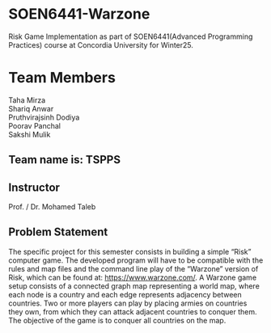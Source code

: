 # SOEN6441-Warzone
Risk Game Implementation as part of SOEN6441(Advanced Programming Practices) course at Concordia University for Winter25.

# Team Members
Taha Mirza                        
Shariq Anwar                   
Pruthvirajsinh Dodiya    
Poorav Panchal               
Sakshi Mulik    

## Team name is: TSPPS

## Instructor
Prof. / Dr. Mohamed Taleb

## Problem Statement
The specific project for this semester consists in building a simple “Risk” computer game. The developed program will have to be compatible with the rules and map files and the command line play of the “Warzone” version of Risk, which can be found at: https://www.warzone.com/. A Warzone game setup consists of a connected graph map representing a world map, where each node is a country and each edge represents adjacency between countries. Two or more players can play by placing armies on countries they own, from which they can attack adjacent countries to conquer them. The objective of the game is to conquer all countries on the map.  
